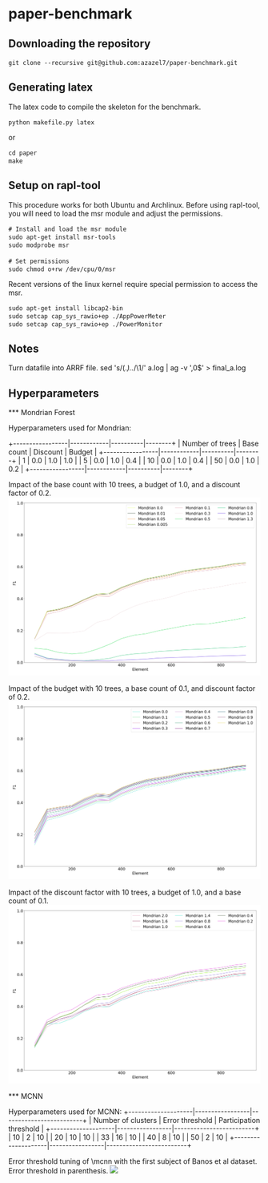 paper-benchmark
===============

Downloading the repository
--------------------------

```
git clone --recursive git@github.com:azazel7/paper-benchmark.git
```

Generating latex
----------------

The latex code to compile the skeleton for the benchmark.

```
python makefile.py latex
```

or

```
cd paper
make
```


Setup on rapl-tool
------------------
This procedure works for both Ubuntu and Archlinux.
Before using rapl-tool, you will need to load the msr module and adjust the permissions.

```
# Install and load the msr module
sudo apt-get install msr-tools
sudo modprobe msr

# Set permissions
sudo chmod o+rw /dev/cpu/0/msr
```

Recent versions of the linux kernel require special permission to access the msr.
```
sudo apt-get install libcap2-bin
sudo setcap cap_sys_rawio+ep ./AppPowerMeter
sudo setcap cap_sys_rawio+ep ./PowerMonitor
```

Notes
-----
Turn datafile into ARRF file.
sed 's/\(.*\)\..*/\1/' a.log | ag -v ',0$' > final_a.log


Hyperparameters
---------------

*** Mondrian Forest

Hyperparameters used for Mondrian:

+-----------------|------------|----------|--------+
| Number of trees | Base count | Discount | Budget |
+-----------------|------------|----------|--------+
| 1               | 0.0        | 1.0      | 1.0    |
| 5               | 0.0        | 1.0      | 0.4    |
| 10              | 0.0        | 1.0      | 0.4    |
| 50              | 0.0        | 1.0      | 0.2    |
+-----------------|------------|----------|--------+

Impact of the base count with 10 trees, a budget of 1.0, and a discount factor of 0.2.
![](paper/figures/calibration_mondrian_base.png)

Impact of the budget with 10 trees, a base count of 0.1, and discount factor of 0.2.
![](paper/figures/calibration_mondrian_discount.png)

Impact of the discount factor with 10 trees, a budget of 1.0, and a base count of 0.1.
![](paper/figures/calibration_mondrian_lifetime.png)

*** MCNN

Hyperparameters used for MCNN:
+--------------------|-----------------|-------------------------+
| Number of clusters | Error threshold | Participation threshold |
+--------------------|-----------------|-------------------------+
| 10                 | 2               | 10                      |
| 20                 | 10              | 10                      |
| 33                 | 16              | 10                      |
| 40                 | 8               | 10                      |
| 50                 | 2               | 10                      |
+--------------------|-----------------|-------------------------+

Error threshold tuning of \mcnn with the first subject of Banos et al dataset. Error threshold in parenthesis.
![](paper/calibration_mcnn.png)

